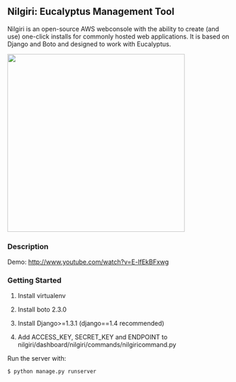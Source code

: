 ## Nilgiri: Eucalyptus Management Tool

Nilgiri is an open-source AWS webconsole with the ability to create (and use) one-click installs for commonly hosted web applications. It is based on Django and Boto and designed to work with Eucalyptus.

<img src="http://mdshaonimran.github.com/images/nilgiri.png" width=400>

### Description

Demo: http://www.youtube.com/watch?v=E-lfEkBFxwg


### Getting Started


1. Install virtualenv

2. Install boto 2.3.0

3. Install Django>=1.3.1 (django==1.4 recommended)

4. Add ACCESS_KEY, SECRET_KEY and ENDPOINT to nilgiri/dashboard/nilgiri/commands/nilgiricommand.py

Run the server with:

    $ python manage.py runserver
